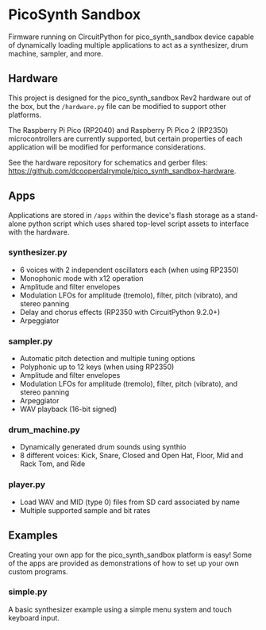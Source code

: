 # PicoSynth Sandbox
Firmware running on CircuitPython for pico_synth_sandbox device capable of dynamically loading multiple applications to act as a synthesizer, drum machine, sampler, and more.

## Hardware

This project is designed for the pico_synth_sandbox Rev2 hardware out of the box, but the `/hardware.py` file can be modified to support other platforms.

The Raspberry Pi Pico (RP2040) and Raspberry Pi Pico 2 (RP2350) microcontrollers are currently supported, but certain properties of each application will be modified for performance considerations.

See the hardware repository for schematics and gerber files: https://github.com/dcooperdalrymple/pico_synth_sandbox-hardware.

## Apps

Applications are stored in `/apps` within the device's flash storage as a stand-alone python script which uses shared top-level script assets to interface with the hardware.

### synthesizer.py

- 6 voices with 2 independent oscillators each (when using RP2350)
- Monophonic mode with x12 operation
- Amplitude and filter envelopes
- Modulation LFOs for amplitude (tremolo), filter, pitch (vibrato), and stereo panning
- Delay and chorus effects (RP2350 with CircuitPython 9.2.0+)
- Arpeggiator

### sampler.py

- Automatic pitch detection and multiple tuning options
- Polyphonic up to 12 keys (when using RP2350)
- Amplitude and filter envelopes
- Modulation LFOs for amplitude (tremolo), filter, pitch (vibrato), and stereo panning
- Arpeggiator
- WAV playback (16-bit signed)

### drum_machine.py

- Dynamically generated drum sounds using synthio
- 8 different voices: Kick, Snare, Closed and Open Hat, Floor, Mid and Rack Tom, and Ride

### player.py

- Load WAV and MID (type 0) files from SD card associated by name
- Multiple supported sample and bit rates

## Examples

Creating your own app for the pico_synth_sandbox platform is easy! Some of the apps are provided as demonstrations of how to set up your own custom programs.

### simple.py

A basic synthesizer example using a simple menu system and touch keyboard input.
